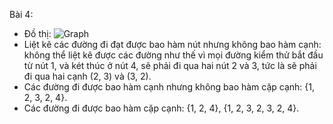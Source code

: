 Bài 4:

- Đồ thị:
![Graph](https://i.ibb.co/QD5XyTP/Screen-Shot-2020-10-11-at-23-44-37.png)
- Liệt kê các đường đi đạt được bao hàm nút nhưng không bao hàm cạnh: không thể liệt kê được các đường như thế vì mọi đường kiểm thử bắt đầu từ nút 1, và két thúc ở nút 4, sẽ phải đi qua hai nút 2 và 3, tức là sẽ phải đi qua hai cạnh (2, 3) và (3, 2).
- Các đường đi được bao hàm cạnh nhưng không bao hàm cặp cạnh: {1, 2, 3, 2, 4}.
- Các đường đi được bao hàm cặp cạnh: {1, 2, 4}, {1, 2, 3, 2, 3, 2, 4}.
